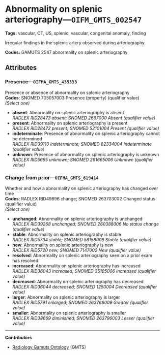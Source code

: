 # Abnormality on splenic arteriography—`OIFM_GMTS_002547`

**Tags:** vascular, CT, US, splenic, vascular, congenital anomaly, finding

Irregular findings in the splenic artery observed during arteriography.

**Codes:** GAMUTS 2547 abnormality on splenic arteriography

## Attributes

### Presence—`OIFMA_GMTS_435333`

Presence or absence of abnormality on splenic arteriography  
**Codes**: SNOMED 705057003 Presence (property) (qualifier value)  
*(Select one)*

- **absent**: Abnormality on splenic arteriography is absent  
_RADLEX RID28473 absent; SNOMED 2667000 Absent (qualifier value)_
- **present**: Abnormality on splenic arteriography is present  
_RADLEX RID28472 present; SNOMED 52101004 Present (qualifier value)_
- **indeterminate**: Presence of abnormality on splenic arteriography cannot be determined  
_RADLEX RID39110 indeterminate; SNOMED 82334004 Indeterminate (qualifier value)_
- **unknown**: Presence of abnormality on splenic arteriography is unknown  
_RADLEX RID5655 unknown; SNOMED 261665006 Unknown (qualifier value)_

### Change from prior—`OIFMA_GMTS_619414`

Whether and how a abnormality on splenic arteriography has changed over time  
**Codes**: RADLEX RID49896 change; SNOMED 263703002 Changed status (qualifier value)  
*(Select one)*

- **unchanged**: Abnormality on splenic arteriography is unchanged  
_RADLEX RID39268 unchanged; SNOMED 260388006 No status change (qualifier value)_
- **stable**: Abnormality on splenic arteriography is stable  
_RADLEX RID5734 stable; SNOMED 58158008 Stable (qualifier value)_
- **new**: Abnormality on splenic arteriography is new  
_RADLEX RID5720 new; SNOMED 7147002 New (qualifier value)_
- **resolved**: Abnormality on splenic arteriography seen on a prior exam has resolved  
- **increased**: Abnormality on splenic arteriography has increased  
_RADLEX RID36043 increased; SNOMED 35105006 Increased (qualifier value)_
- **decreased**: Abnormality on splenic arteriography has decreased  
_RADLEX RID36044 decreased; SNOMED 1250004 Decreased (qualifier value)_
- **larger**: Abnormality on splenic arteriography is larger  
_RADLEX RID5791 enlarged; SNOMED 263768009 Greater (qualifier value)_
- **smaller**: Abnormality on splenic arteriography is smaller  
_RADLEX RID38669 diminished; SNOMED 263796003 Lesser (qualifier value)_

---

**Contributors**

- [Radiology Gamuts Ontology](https://gamuts.net/) (GMTS)
